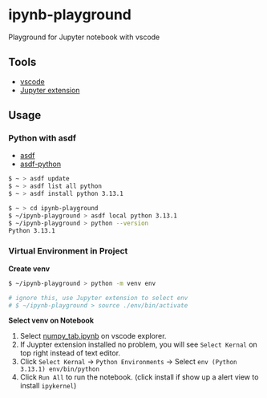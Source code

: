 # ipynb-playground

Playground for Jupyter notebook with vscode

## Tools

* [vscode](https://code.visualstudio.com/)
* [Jupyter extension](https://marketplace.visualstudio.com/items?itemName=ms-toolsai.jupyter)

## Usage

### Python with asdf

* [asdf](https://github.com/asdf-vm/asdf)
* [asdf-python](https://github.com/asdf-community/asdf-python)

```bash
$ ~ > asdf update
$ ~ > asdf list all python
$ ~ > asdf install python 3.13.1

$ ~ > cd ipynb-playground
$ ~/ipynb-playground > asdf local python 3.13.1
$ ~/ipynb-playground > python --version
Python 3.13.1
```

### Virtual Environment in Project

**Create venv**

```bash
$ ~/ipynb-playground > python -m venv env

# ignore this, use Jupyter extension to select env
# $ ~/ipynb-playground > source ./env/bin/activate
```

**Select venv on Notebook**

1. Select [numpy_tab.ipynb](numpy_tab.ipynb) on vscode explorer.
2. If Juypter extension installed no problem, you will see `Select Kernal` on top right instead of text editor.
3. Click `Select Kernal` -> `Python Environments` -> Select `env (Python 3.13.1) env/bin/python`
4. Click `Run All` to run the notebook. (click install if show up a alert view to install `ipykernel`)
